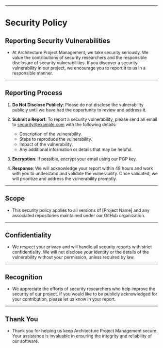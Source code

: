 ***
# Security Policy

## Reporting Security Vulnerabilities
- At Architecture Project Management, we take security seriously. We value the contributions of security researchers and the responsible disclosure of security vulnerabilities. If you discover a security vulnerability in our project, we encourage you to report it to us in a responsible manner.

***
## Reporting Process
1. **Do Not Disclose Publicly**: Please do not disclose the vulnerability publicly until we have had the opportunity to review and address it.

2. **Submit a Report**: To report a security vulnerability, please send an email to security@example.com with the following details:

    - Description of the vulnerability.
    - Steps to reproduce the vulnerability.
    - Impact of the vulnerability.
    - Any additional information or details that may be helpful.

3. **Encryption**: If possible, encrypt your email using our PGP key.

4. **Response**: We will acknowledge your report within 48 hours and work with you to understand and validate the vulnerability. Once validated, we will prioritize and address the vulnerability promptly.

***
## Scope
- This security policy applies to all versions of [Project Name] and any associated repositories maintained under our GitHub organization.

***
## Confidentiality
- We respect your privacy and will handle all security reports with strict confidentiality. We will not disclose your identity or the details of the vulnerability without your permission, unless required by law.

***
## Recognition
- We appreciate the efforts of security researchers who help improve the security of our project. If you would like to be publicly acknowledged for your contribution, please let us know in your report.

***
## Thank You
- Thank you for helping us keep Architecture Project Management secure. Your assistance is invaluable in ensuring the integrity and reliability of our software.

